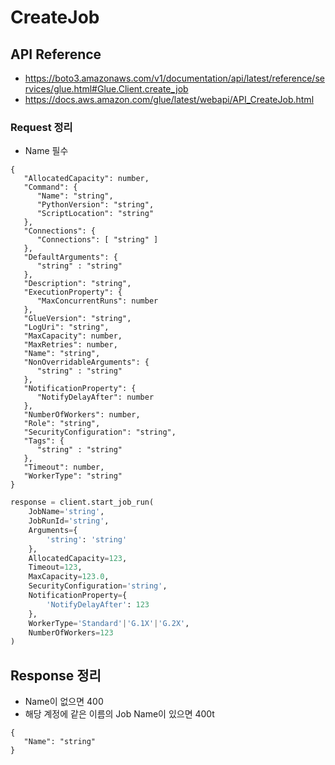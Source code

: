 # CreateJob

## API Reference

* https://boto3.amazonaws.com/v1/documentation/api/latest/reference/services/glue.html#Glue.Client.create_job
* https://docs.aws.amazon.com/glue/latest/webapi/API_CreateJob.html

### Request 정리

* Name 필수

```
{
   "AllocatedCapacity": number,
   "Command": { 
      "Name": "string",
      "PythonVersion": "string",
      "ScriptLocation": "string"
   },
   "Connections": { 
      "Connections": [ "string" ]
   },
   "DefaultArguments": { 
      "string" : "string" 
   },
   "Description": "string",
   "ExecutionProperty": { 
      "MaxConcurrentRuns": number
   },
   "GlueVersion": "string",
   "LogUri": "string",
   "MaxCapacity": number,
   "MaxRetries": number,
   "Name": "string",
   "NonOverridableArguments": { 
      "string" : "string" 
   },
   "NotificationProperty": { 
      "NotifyDelayAfter": number
   },
   "NumberOfWorkers": number,
   "Role": "string",
   "SecurityConfiguration": "string",
   "Tags": { 
      "string" : "string" 
   },
   "Timeout": number,
   "WorkerType": "string"
}
```

```python
response = client.start_job_run(
    JobName='string',
    JobRunId='string',
    Arguments={
        'string': 'string'
    },
    AllocatedCapacity=123,
    Timeout=123,
    MaxCapacity=123.0,
    SecurityConfiguration='string',
    NotificationProperty={
        'NotifyDelayAfter': 123
    },
    WorkerType='Standard'|'G.1X'|'G.2X',
    NumberOfWorkers=123
)
```

## Response 정리

* Name이 없으면 400
* 해당 계정에 같은 이름의 Job Name이 있으면 400t

```
{
   "Name": "string"
}
```
